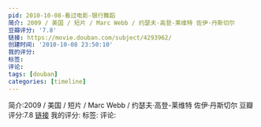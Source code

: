 ```yaml
---
pid: 2010-10-08-看过电影-银行舞蹈
简介: 2009 / 美国 / 短片 / Marc Webb / 约瑟夫·高登-莱维特 佐伊·丹斯切尔
豆瓣评分: '7.8'
链接: https://movie.douban.com/subject/4293962/
创建时间: '2010-10-08 23:50:10'
我的评分:
标签:
评论:
tags: [douban]
categories: [timeline]
---
```

简介:2009 / 美国 / 短片 / Marc Webb / 约瑟夫·高登-莱维特 佐伊·丹斯切尔
豆瓣评分:7.8
[链接](https://movie.douban.com/subject/4293962/)
我的评分:
标签:
评论:
